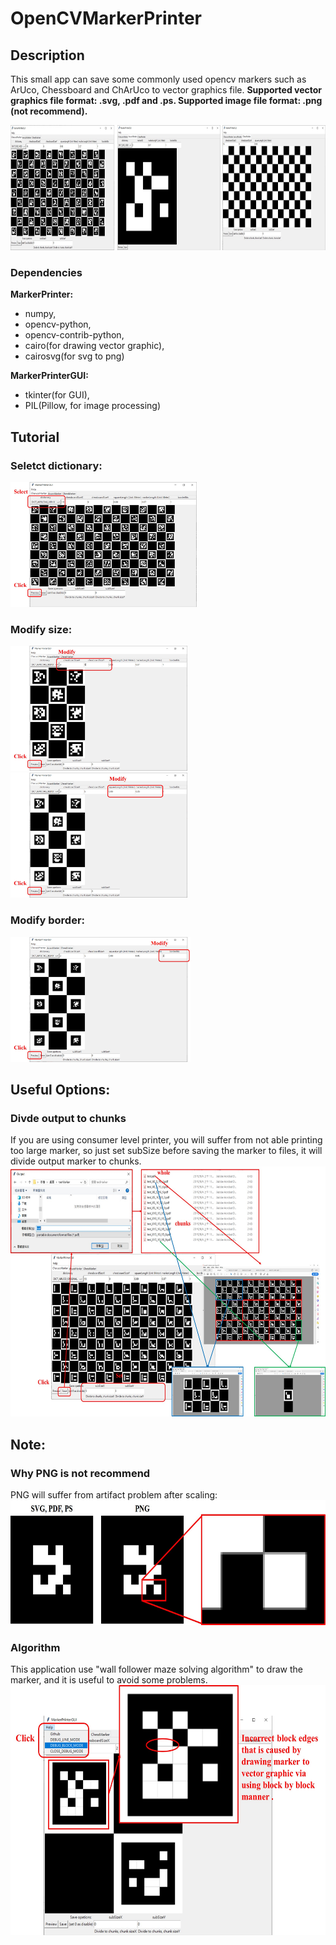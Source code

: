 # OpenCVMarkerPrinter

## Description
This small app can save some commonly used opencv markers such as ArUco, Chessboard and ChArUco to vector graphics file. **Supported vector graphics file format: .svg, .pdf and .ps. Supported image file format: .png (not recommend).**

<img src="./doc/images/0001.jpg" height="200" />

### Dependencies
**MarkerPrinter:**  
  * numpy,  
  * opencv-python,  
  * opencv-contrib-python,  
  * cairo(for drawing vector graphic),  
  * cairosvg(for svg to png)  

**MarkerPrinterGUI:**  
  * tkinter(for GUI),  
  * PIL(Pillow, for image processing)  

## Tutorial
### Seletct dictionary:
<img src="./doc/images/0002.jpg" height="200" />

### Modify size:
<img src="./doc/images/0003.jpg" height="200" />  
<img src="./doc/images/0004.jpg" height="200" />

### Modify border:
<img src="./doc/images/0005.jpg" height="200" />

## Useful Options:
### Divde output to chunks
If you are using consumer level printer, you will suffer from not able printing too large marker, so just set subSize before saving the marker to files, it will divide output marker to chunks.
<img src="./doc/images/0006.jpg" height="400" />

## Note:
### Why PNG is not recommend
PNG will suffer from artifact problem after scaling:
<img src="./doc/images/0008.jpg" height="200" />

### Algorithm
This application use "wall follower maze solving algorithm" to draw the marker, and it is useful to avoid some problems.
<img src="./doc/images/0007.jpg" height="400" />

